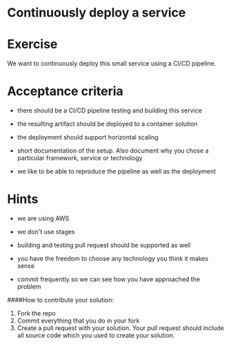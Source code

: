 Continuously deploy a service 
=============================

# Exercise

We want to continuously deploy this small service using a CI/CD pipeline. 

# Acceptance criteria

- there should be a CI/CD pipeline testing and building this service

- the resulting artifact should be deployed to a container solution
 
- the deployment should support horizontal scaling

- short documentation of the setup. Also document why you chose a particular framework, service or technology

- we like to be able to reproduce the pipeline as well as the deployment 

# Hints

- we are using AWS

- we don't use stages

- building and testing pull request should be supported as well

- you have the freedom to choose any technology you think it makes sense

- commit frequently so we can see how you have approached the problem

####How to contribute your solution:

1. Fork the repo
2. Commit everything that you do in your fork
3. Create a pull request with your solution. Your pull request should include all source code which you used to create your solution.